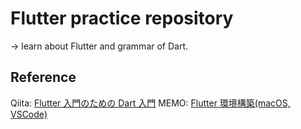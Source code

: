 # Flutter practice repository

-> learn about Flutter and grammar of Dart.

## Reference

Qiita: [Flutter 入門のための Dart 入門](https://qiita.com/teradonburi/items/913fb8c311b9f2bdb1dd)
MEMO: [Flutter 環境構築(macOS, VSCode)](https://dev-harold.net/posts/20200908)
